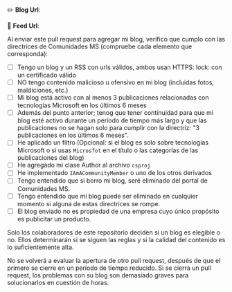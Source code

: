 <!--
Si estás agregando un nuevo blog, lee y marca los casilleros a continuación.
 -->

:pencil2: **Blog Url**: <!-- example: https://example.com -->

:scroll: **Feed Url**: <!-- example: https://example.com/feed.rss -->

Al enviar este pull request para agregar mi blog, verifico que cumplo con las directrices de Comunidades MS (compruebe cada elemento que corresponda):

- [ ] Tengo un blog y un RSS con urls válidos, ambos usan HTTPS: lock: con un certificado válido
- [ ] NO tengo contenido malicioso u ofensivo en mi blog (incluidas fotos, maldiciones, etc.)
- [ ] Mi blog está activo con al menos 3 publicaciones relacionadas con tecnologías Microsoft en los últimos 6 meses
- [ ] Además del punto anterior; tenog que tener continuidad para que mi blog esté activo durante un período de tiempo más largo y que las publicaciones no se hagan solo para cumplir con la directriz: "3 publicaciones en los últimos 6 meses".
- [ ] He aplicado un filtro (Opcional: si el blog es solo sobre tecnologías Microsoft o si usas `Microsfot` en el título o las categorías de las publicaciones del blog)
- [ ] He agregado mi clase Author al archivo `csproj`
- [ ] He implementado `IAmACommunityMember` o uno de los otros derivados
- [ ] Tengo entendido que si borro mi blog, seré eliminado del portal de Comunidades MS.
- [ ] Tengo entendido que mi blog puede ser eliminado en cualquier momento si alguna de estas directrices se rompe.
- [ ] El blog enviado no es propiedad de una empresa cuyo único propósito es publicitar un producto.

Solo los colaboradores de este repositorio deciden si un blog es elegible o no. Ellos determinarán si se siguen las reglas y si la calidad del contenido es lo suficientemente alta.

No se volverá a evaluar la apertura de otro pull request, después de que el primero se cierre en un período de tiempo reducido. Si se cierra un pull request, los problemas con su blog son demasiado graves para solucionarlos en cuestión de horas.
